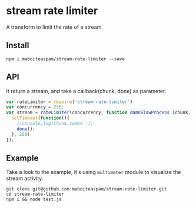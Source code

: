 # stream rate limiter

A transform to limit the rate of a stream.

## Install

    npm i maboiteaspam/stream-rate-limiter --save

## API

It return a stream, and take a callback(chunk, done) as parameter.

```js
var rateLimiter = require('stream-rate-limiter')
var concurrency = 250;
var stream = rateLimiter(concurrency, function damnSlowProcess (chunk, done) {
  setTimeout(function(){
    //console.log(chunk.some+'');
    done();
  }, 250)
});
```

## Example

Take a look to the example, it s using `multimeter` module to visualize the stream activity.

    git clone git@github.com:maboiteaspam/stream-rate-limiter.git
    cd stream-rate-limiter
    npm i && node test.js
